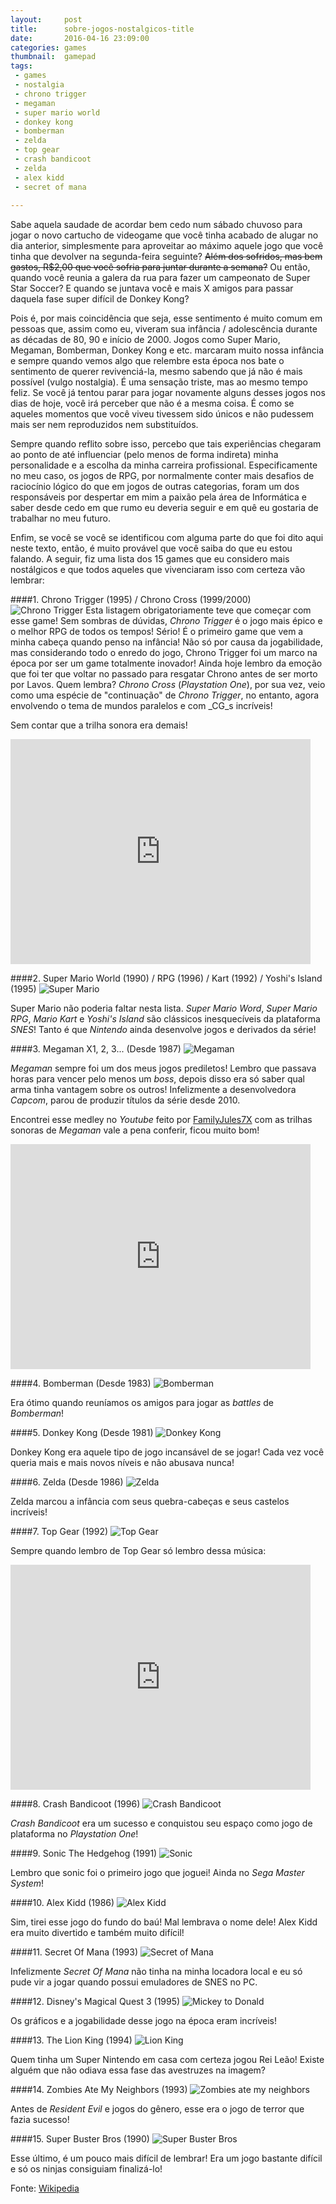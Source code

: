 ```yaml
---
layout:     post
title:      sobre-jogos-nostalgicos-title
date:       2016-04-16 23:09:00
categories: games
thumbnail:  gamepad
tags:
 - games
 - nostalgia
 - chrono trigger
 - megaman
 - super mario world
 - donkey kong
 - bomberman
 - zelda
 - top gear
 - crash bandicoot
 - zelda
 - alex kidd
 - secret of mana
 
---
```

Sabe aquela saudade de acordar bem cedo num sábado chuvoso para jogar o novo cartucho 
de videogame que você tinha acabado de alugar no dia anterior, simplesmente para 
aproveitar ao máximo aquele jogo que você tinha que devolver na segunda-feira seguinte? 
<del>Além dos sofridos, mas bem gastos,  R$2,00 que você sofria para juntar durante a semana?</del> 
Ou então, quando você reunia a galera da rua para fazer um campeonato de Super Star Soccer? 
E quando se juntava você e mais X amigos para passar daquela fase super difícil de Donkey Kong?

Pois é, por mais coincidência que seja, esse sentimento é muito comum em pessoas que, assim como eu, 
viveram sua infância / adolescência durante as décadas de 80, 90 e início de 2000. Jogos como Super Mario, 
Megaman, Bomberman, Donkey Kong e etc. marcaram muito nossa infância e sempre quando vemos algo que relembre esta época nos 
bate o sentimento de querer revivenciá-la, mesmo sabendo que já não é mais possível (vulgo nostalgia). É uma sensação triste, 
mas ao mesmo tempo feliz. Se você já tentou parar para jogar novamente alguns desses jogos nos dias de hoje, você 
irá perceber que não é a mesma coisa.  É como se aqueles momentos que você viveu tivessem sido únicos e não 
pudessem mais ser nem reproduzidos nem substituídos.

Sempre quando reflito sobre isso, percebo que tais experiências chegaram ao ponto de até influenciar 
(pelo menos de forma indireta) minha personalidade e a escolha da minha carreira profissional. 
Especificamente no meu caso, os jogos de RPG, por normalmente conter mais desafios de raciocínio 
lógico do que em jogos de outras categorias, foram um dos responsáveis por despertar em mim a paixão 
pela área de Informática e saber desde cedo em que rumo eu deveria seguir e em quê eu gostaria de trabalhar no meu futuro.

Enfim, se você se você se identificou com alguma parte do que foi dito aqui neste texto, então, 
é muito provável que você saiba do que eu estou falando. 
A seguir, fiz uma lista dos 15 games que eu considero mais nostálgicos 
e que todos aqueles que vivenciaram isso com certeza vão lembrar:

####1. Chrono Trigger (1995) / Chrono Cross (1999/2000)
![Chrono Trigger]({{site.baseurl}}/assets/posts/chrono-trigger-cross.jpg)
Esta listagem obrigatoriamente teve que começar com esse game! 
Sem sombras de dúvidas, _Chrono Trigger_ é o jogo mais épico e o melhor RPG de todos os tempos! 
Sério! É o primeiro game que vem a minha cabeça quando penso na infância!
Não só por causa da jogabilidade, mas considerando todo o enredo do jogo, Chrono Trigger foi um
marco na época por ser um game totalmente inovador!
Ainda hoje lembro da emoção que foi ter que voltar no passado para resgatar Chrono antes de
ser morto por Lavos. Quem lembra? _Chrono Cross_ (_Playstation One_), 
por sua vez, veio como uma espécie de "continuação"
de _Chrono Trigger_, no entanto, agora envolvendo o tema de mundos paralelos e com _CG_s incríveis!

Sem contar que a trilha sonora era demais!

<div class="text-center">
<iframe width="480" height="360" src="https://www.youtube.com/embed/Xx19tmRCi9k" frameborder="0" allowfullscreen></iframe>
</div>

####2. Super Mario World (1990) / RPG (1996) / Kart (1992) / Yoshi's Island (1995)
![Super Mario]({{site.baseurl}}/assets/posts/mario-games.jpg)

Super Mario não poderia faltar nesta lista. _Super Mario Word_, _Super Mario RPG_, _Mario Kart_ e _Yoshi's Island_ 
são clássicos inesquecíveis da plataforma _SNES_! Tanto é que _Nintendo_ ainda desenvolve 
jogos e derivados da série!

####3. Megaman X1, 2, 3... (Desde 1987)
![Megaman]({{site.baseurl}}/assets/posts/megaman-x.jpg)

_Megaman_ sempre foi um dos meus jogos prediletos! Lembro que passava horas para vencer pelo menos um _boss_, depois
disso era só saber qual arma tinha vantagem sobre os outros! Infelizmente a desenvolvedora _Capcom_, parou
de produzir títulos da série desde 2010. 

Encontrei esse medley no _Youtube_ feito por [FamilyJules7X](https://www.youtube.com/user/FamilyJules7X) 
com as trilhas sonoras de _Megaman_ vale a pena conferir, ficou muito bom!

<div class="text-center">
<iframe width="480" height="360" src="https://www.youtube.com/embed/APNQghAQlzM" frameborder="0" allowfullscreen></iframe>
</div>

####4. Bomberman (Desde 1983)
![Bomberman]({{site.baseurl}}/assets/posts/bomberman.png)

Era ótimo quando reuníamos os amigos para jogar as _battles_ de _Bomberman_!


####5. Donkey Kong (Desde 1981)
![Donkey Kong]({{site.baseurl}}/assets/posts/donkey-kong.jpg)

Donkey Kong era aquele tipo de jogo incansável de se jogar! Cada vez você queria mais e mais novos níveis e não abusava 
nunca!

####6. Zelda (Desde 1986)
![Zelda]({{site.baseurl}}/assets/posts/zelda.jpg)

Zelda marcou a infância com seus quebra-cabeças e seus castelos incríveis!


####7. Top Gear (1992)
![Top Gear]({{site.baseurl}}/assets/posts/top-gear.jpg)

Sempre quando lembro de Top Gear só lembro dessa música:

<div class="text-center">
<iframe width="480" height="360" src="https://www.youtube.com/embed/45xpqOPbFdQ" frameborder="0" allowfullscreen></iframe>
</div>

####8. Crash Bandicoot (1996)
![Crash Bandicoot]({{site.baseurl}}/assets/posts/crash-bandicoot.jpg)

_Crash Bandicoot_ era um sucesso e conquistou seu espaço como jogo de plataforma no _Playstation One_!


####9. Sonic The Hedgehog (1991)
![Sonic]({{site.baseurl}}/assets/posts/sonic.jpg)

Lembro que sonic foi o primeiro jogo que joguei! Ainda no _Sega Master System_!

####10. Alex Kidd (1986)
![Alex Kidd]({{site.baseurl}}/assets/posts/alex-kidd.jpg)

Sim, tirei esse jogo do fundo do baú! Mal lembrava o nome dele! Alex Kidd era muito divertido e também muito difícil!

####11. Secret Of Mana (1993)
![Secret of Mana]({{site.baseurl}}/assets/posts/secret-of-mana.jpg)

Infelizmente _Secret Of Mana_ não tinha na minha locadora local e eu só pude vir a jogar quando possui emuladores de SNES no PC.

####12. Disney's Magical Quest 3 (1995)
![Mickey to Donald]({{site.baseurl}}/assets/posts/mickey-to-donald.jpg)

Os gráficos e a jogabilidade desse jogo na época eram incríveis!

####13. The Lion King (1994)
![Lion King]({{site.baseurl}}/assets/posts/lion-king.jpg)

Quem tinha um Super Nintendo em casa com certeza jogou Rei Leão! Existe alguém que não odiava essa fase das avestruzes na imagem?

####14. Zombies Ate My Neighbors (1993)
![Zombies ate my neighbors]({{site.baseurl}}/assets/posts/zombies-ate.jpg)

Antes de _Resident Evil_ e jogos do gênero, esse era o jogo de terror que fazia sucesso!

####15. Super Buster Bros (1990)
![Super Buster Bros]({{site.baseurl}}/assets/posts/super-buster-bros.png)

Esse último, é um pouco mais difícil de lembrar! Era um jogo bastante difícil e só os ninjas consiguiam finalizá-lo!

Fonte: [Wikipedia](https://en.wikipedia.org/)

